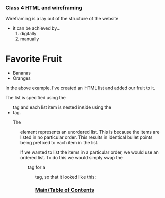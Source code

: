 
### Class 4 HTML and wireframing ###

Wireframing is a lay out of the structure of the website

   - it can be achieved by...
      1. digitally
      2. manually
<!DOCTYPE html>
<html>
<head>
	<title>Fruit</title>
</head>
<body>
	<h1>Favorite Fruit</h1>
	<ul>
		<li>Bananas</li>
		<li>Oranges</li>
	</ul>
</body>
</html>

In the above example, I've created an HTML list and added our fruit to it.

The list is specified using the <ul> tag and each list item is nested inside using the <li> tag.

The <ul> element represents an unordered list. This is because the items are listed in no particular order. This results in identical bullet points being prefixed to each item in the list.

If we wanted to list the items in a particular order, we would use an ordered list. To do this we would simply swap the <ul> tag for a <ol> tag, so that it looked like this:

### [Main/Table of Contents](https://nkingchaos2284.github.io/reading-notes/)

